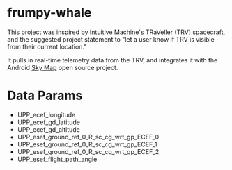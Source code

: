 # frumpy-whale

This project was inspired by Intuitive Machine's TRaVeller (TRV) spacecraft, and the suggested project statement to "let a user know if TRV is visible from their current location."

It pulls in real-time telemetry data from the TRV, and integrates it with the Android [Sky Map](https://code.google.com/p/stardroid/) open source project. 

# Data Params
*  UPP_ecef_longitude
*  UPP_ecef_gd_latitude
*  UPP_ecef_gd_altitude
*  UPP_esef_ground_ref_0_R_sc_cg_wrt_gp_ECEF_0
*  UPP_esef_ground_ref_0_R_sc_cg_wrt_gp_ECEF_1
*  UPP_esef_ground_ref_0_R_sc_cg_wrt_gp_ECEF_2
*  UPP_esef_flight_path_angle


